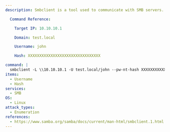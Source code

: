 ```yaml
---
description: Smbclient is a tool used to communicate with SMB servers. The following command will list out all available shares on the target ip using user John hash on test domain.

  Command Reference:

  	Target IP: 10.10.10.1

  	Domain: test.local

  	Username: john

  	Hash: XXXXXXXXXXXXXXXXXXXXXXXXXXXXXXXX

command: |
  smbclient -L \\10.10.10.1 -U test.local/john --pw-nt-hash XXXXXXXXXXXXXXXXXXXXXXXXXXXXXXXX
items:
  - Username
  - Hash
services:
  - SMB
OS:
  - Linux
attack_types:
  - Enumeration
references:
  - https://www.samba.org/samba/docs/current/man-html/smbclient.1.html
---
```

